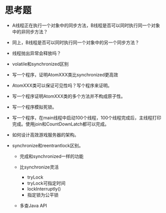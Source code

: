 # 思考题
- A线程正在执行一个对象中的同步方法，B线程是否可以同时执行同一个对象中的非同步方法？
- 同上，B线程是否可以同时执行同一个对象中的另一个同步方法？
- 线程抛出异常会释放吗？
- volatile和synchronized区别
- 写一个程序，证明AtomXXX类比synchronized更高效
- AtomXXX类可以保证可见性吗？写个程序来证明。
- 写一个程序证明AtomXXX类的多个方法并不构成原子性。
- 写一个程序模拟死锁。
- 写一个程序，在main线程中启动100个线程，100个线程完成后，主线程打印完成。使用join和CountDownLatch都可以完成。
- 如何设计高效游戏服务器的架构。
- synchronize和reentrantlock区别。

  - 完成和synchronized一样的功能
  
  - 比synchronize灵活
    
    - tryLock
    - tryLock可指定时间
    - lockInterruptly()
    - 指定锁为公平锁
    
  - 多查Java API
